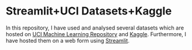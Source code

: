 # Streamlit+UCI Datasets+Kaggle
In this repository, I have used and analysed several datasets which are hosted on [UCI Machine Learning Repository](https://archive.ics.uci.edu/ml/index.php) and [Kaggle](https://www.kaggle.com).
Furthermore, I have hosted them on a web form using [Streamlit](https://www.streamlit.io).
